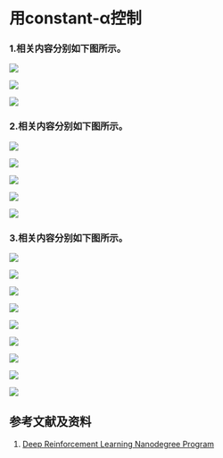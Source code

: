 # 用constant-α控制

### 1.相关内容分别如下图所示。

![](/images/强化学习/蒙特卡洛控制算法/用constant-α控制/1a0.png)

![](/images/强化学习/蒙特卡洛控制算法/用constant-α控制/1a1.png)

![](/images/强化学习/蒙特卡洛控制算法/用constant-α控制/1a2.png)

### 2.相关内容分别如下图所示。

![](/images/强化学习/蒙特卡洛控制算法/用constant-α控制/2a1.png)

![](/images/强化学习/蒙特卡洛控制算法/用constant-α控制/2a2.png)

![](/images/强化学习/蒙特卡洛控制算法/用constant-α控制/2a3.png)

![](/images/强化学习/蒙特卡洛控制算法/用constant-α控制/2a4.png)

![](/images/强化学习/蒙特卡洛控制算法/用constant-α控制/2a5.png)

### 3.相关内容分别如下图所示。

![](/images/强化学习/蒙特卡洛控制算法/用constant-α控制/3a1.png)

![](/images/强化学习/蒙特卡洛控制算法/用constant-α控制/3a2.png)

![](/images/强化学习/蒙特卡洛控制算法/用constant-α控制/3a3.png)

![](/images/强化学习/蒙特卡洛控制算法/用constant-α控制/3a4.png)

![](/images/强化学习/蒙特卡洛控制算法/用constant-α控制/3a5.png)

![](/images/强化学习/蒙特卡洛控制算法/用constant-α控制/3a6.png)

![](/images/强化学习/蒙特卡洛控制算法/用constant-α控制/3a7.png)

![](/images/强化学习/蒙特卡洛控制算法/用constant-α控制/3a8.png)

![](/images/强化学习/蒙特卡洛控制算法/用constant-α控制/3a9.png)

## 参考文献及资料

1. [Deep Reinforcement Learning Nanodegree Program](https://www.udacity.com/course/deep-reinforcement-learning-nanodegree--nd893)